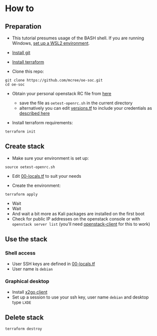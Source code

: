 # How to


## Preparation

* This tutorial presumes usage of the BASH shell. If you are running Windows, [set up a WSL2 environment](https://www.omgubuntu.co.uk/how-to-install-wsl2-on-windows-10).
* [Install git](https://git-scm.com/book/en/v2/Getting-Started-Installing-Git)
* [Install terraform](https://learn.hashicorp.com/tutorials/terraform/install-cli)

* Clone this repo:
```
git clone https://github.com/mcree/oe-soc.git
cd oe-soc
```

* Obtain your personal openstack RC file from [here](https://cloud.hbit.sztaki.hu/project/api_access/openrc/)
  * save the file as ```oetest-openrc.sh``` in the current directory
  * alternatively you can edit [versions.tf](versions.tf) to include your credentials as [described here](https://registry.terraform.io/providers/terraform-provider-openstack/openstack/latest/docs)

* Install terraform requirements:
```
terraform init
```

## Create stack

* Make sure your environment is set up:
```
source oetest-openrc.sh
```

* Edit [00-locals.tf](00-locals.tf) to suit your needs

* Create the environment:
```
terraform apply
```

* Wait
* Wait
* And wait a bit more as Kali packages are installed on the first boot
* Check for public IP addresses on the openstack console or with ```openstack server list``` (you'll need [openstack-client](https://docs.openstack.org/newton/user-guide/common/cli-install-openstack-command-line-clients.html) for this to work)

## Use the stack

### Shell access

* User SSH keys are defined in [00-locals.tf](00-locals.tf)
* User name is ```debian```

### Graphical desktop

* Install [x2go client](https://wiki.x2go.org/doku.php/download:start)
* Set up a session to use your ssh key, user name ```debian``` and desktop type ```LXDE```

## Delete stack

```
terraform destroy
```
